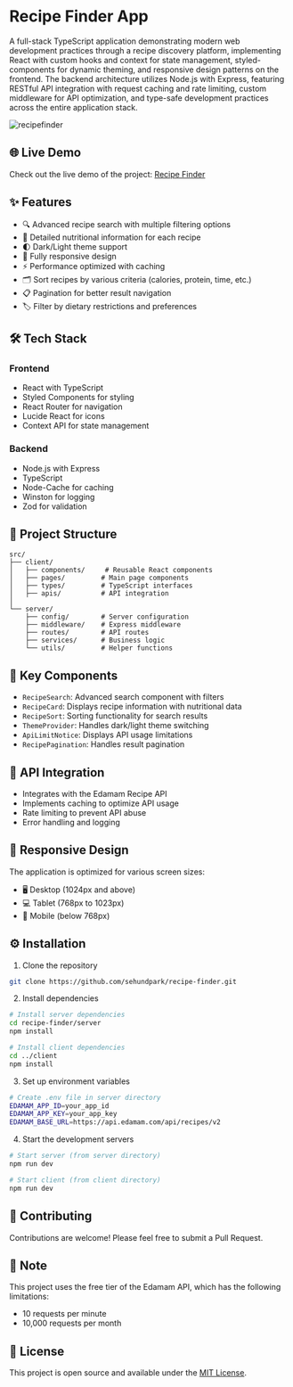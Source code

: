# Recipe Finder App

A full-stack TypeScript application demonstrating modern web development practices through a recipe discovery platform, implementing React with custom hooks and context for state management, styled-components for dynamic theming, and responsive design patterns on the frontend. The backend architecture utilizes Node.js with Express, featuring RESTful API integration with request caching and rate limiting, custom middleware for API optimization, and type-safe development practices across the entire application stack.

![recipefinder](https://github.com/user-attachments/assets/a32d1348-fb85-4830-96d7-d021925113a7)

## 🌐 Live Demo

Check out the live demo of the project: [Recipe Finder](https://sehunrecipefinder.netlify.app/recipes)

## ✨ Features

- 🔍 Advanced recipe search with multiple filtering options
- 🥗 Detailed nutritional information for each recipe
- 🌓 Dark/Light theme support
- 📱 Fully responsive design
- ⚡ Performance optimized with caching
- 🗂️ Sort recipes by various criteria (calories, protein, time, etc.)
- 📋 Pagination for better result navigation
- 🏷️ Filter by dietary restrictions and preferences

## 🛠️ Tech Stack

### Frontend

- React with TypeScript
- Styled Components for styling
- React Router for navigation
- Lucide React for icons
- Context API for state management

### Backend

- Node.js with Express
- TypeScript
- Node-Cache for caching
- Winston for logging
- Zod for validation

## 📁 Project Structure

```
src/
├── client/
│   ├── components/     # Reusable React components
│   ├── pages/         # Main page components
│   ├── types/         # TypeScript interfaces
│   ├── apis/          # API integration
│
└── server/
    ├── config/        # Server configuration
    ├── middleware/    # Express middleware
    ├── routes/        # API routes
    ├── services/      # Business logic
    └── utils/         # Helper functions
```

## 🧩 Key Components

- `RecipeSearch`: Advanced search component with filters
- `RecipeCard`: Displays recipe information with nutritional data
- `RecipeSort`: Sorting functionality for search results
- `ThemeProvider`: Handles dark/light theme switching
- `ApiLimitNotice`: Displays API usage limitations
- `RecipePagination`: Handles result pagination

## 🔧 API Integration

- Integrates with the Edamam Recipe API
- Implements caching to optimize API usage
- Rate limiting to prevent API abuse
- Error handling and logging

## 📱 Responsive Design

The application is optimized for various screen sizes:

- 🖥️ Desktop (1024px and above)
- 💻 Tablet (768px to 1023px)
- 📱 Mobile (below 768px)

## ⚙️ Installation

1. Clone the repository

```bash
git clone https://github.com/sehundpark/recipe-finder.git
```

2. Install dependencies

```bash
# Install server dependencies
cd recipe-finder/server
npm install

# Install client dependencies
cd ../client
npm install
```

3. Set up environment variables

```bash
# Create .env file in server directory
EDAMAM_APP_ID=your_app_id
EDAMAM_APP_KEY=your_app_key
EDAMAM_BASE_URL=https://api.edamam.com/api/recipes/v2
```

4. Start the development servers

```bash
# Start server (from server directory)
npm run dev

# Start client (from client directory)
npm run dev
```

## 🤝 Contributing

Contributions are welcome! Please feel free to submit a Pull Request.

## 📝 Note

This project uses the free tier of the Edamam API, which has the following limitations:

- 10 requests per minute
- 10,000 requests per month

## 📄 License

This project is open source and available under the [MIT License](LICENSE).
